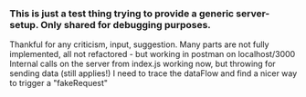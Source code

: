 ### This is just a test thing trying to provide a generic server-setup. Only shared for debugging purposes.
Thankful for any criticism, input, suggestion.
Many parts are not fully implemented, all not refactored - but working in postman on localhost/3000
Internal calls on the server from index.js working now, but throwing for sending data (still applies!)
I need to trace the dataFlow and find a nicer way to trigger a "fakeRequest"